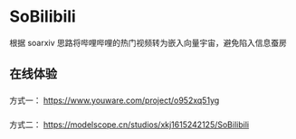 # SoBilibili
根据 soarxiv 思路将哔哩哔哩的热门视频转为嵌入向量宇宙，避免陷入信息蚕房

## 在线体验
###
方式一：
https://www.youware.com/project/o952xq51yg

### 
方式二：
https://modelscope.cn/studios/xkj1615242125/SoBilibili
